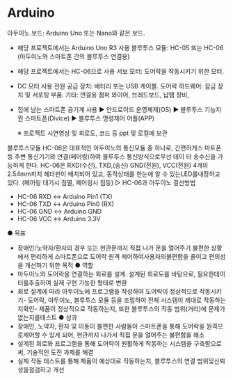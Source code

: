# Arduino

아두이노 보드: Arduino Uno 또는 Nano와 같은 보드.
 - 해당 프로젝트에서는 Arduino Uno R3 사용
블루투스 모듈: HC-05 또는 HC-06 (아두이노와 스마트폰 간의 블루투스 연결용) 
 - 해당 프로젝트에서는 HC-06으로 사용
서보 모터: 도어락을 작동시키기 위한 모터.
 - DC 모터 사용
전원 공급 장치: 배터리 또는 USB 케이블.
도어락 하드웨어: 잠금 장치 및 서포팅 부품.
기타: 연결용 점퍼 와이어, 브레드보드, 납땜 장비,
 - 집에 남는 스마트폰 공기계 사용
   ▶ 안드로이드 운영체제(OS)
   ▶ 블루투스 기능지원 스마트폰(Divice)
   ▶ 블루투스 명령제어 어플(APP)

   ※ 프로젝트 시연영상 및 회로도, 코드 등 ppt 및 로컬에 보관

블루투스모듈 HC-06은 대표적인 아두이노의 통신모듈 중 하나로, 간편하게스 마트폰 등 주변 통신기기와 연결(페어링)하여 블루투스 통신방식으로무선 데이 터 송수신을 가능하게 한다. HC-06은 RXD(수신), TXD,(송신) GND(전원), VCC(전원) 4개의2.54mm피치 헤더핀이 배치되어 있고, 동작상태를 한눈에 알 수 있는LED를내장하고 있다. (페어링 대기시 점멸, 페어링시 점등)
▷ HC-06과 아두이노 결선방법
- HC-06 RXD ↔ Arduino Pin1 (TX)
- HC-06 TXD ↔ Arduino Pin0 (RX)
- HC-06 GND ↔ Arduino GND
- HC-06 VCC ↔ Arduino 3.3V

● 목표
- 장애인/노약자/환자의 경우 또는 현관문까지 직접 나가 문을 열어주기 불편한 상황에서 편리하게 스마트폰으로 도어락 원격 제어하여사용자의불편함을 줄이고 편의성을 개선하기 위한 목적
● 역할
- 아두이노와 도어락을 연결하는 회로를 설계. 설계된 회로도를 바탕으로, 필요한데이터를추출하여 실제 구현 가능한 형태로 변환
- 회로 설계에 따라 아두이노에 프로그램을 작성하여 도어락이 정상적으로 작동시키기- 도어락, 아두이노, 블루투스 모듈 등을 조립하여 전체 시스템이 제대로 작동하는지확인- 제품이 정상적으로 작동하는지, 또한 블루투스의 작동 범위(거리)에 문제가 없는지를테스트
● 성과
- 장애인, 노약자, 환자 및 이동이 불편한 사람들이 스마트폰을 통해 도어락을 원격으로제어할 수 있게 되어, 현관까지 나가서 직접 문을 열어주는 불편함을 해소
- 설계된 회로와 프로그램을 통해 도어락이 원활하게 작동하는 시스템을 구축함으로써, 기술적인 도전 과제를 해결
- 실제 작동 테스트를 통해 제품이 예상대로 작동하는지, 블루투스의 연결 범위및신뢰성을점검하고 개선
